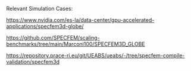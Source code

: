 
Relevant Simulation Cases:

https://www.nvidia.com/es-la/data-center/gpu-accelerated-applications/specfem3d-globe/

https://github.com/SPECFEM/scaling-benchmarks/tree/main/Marconi100/SPECFEM3D_GLOBE

https://repository.prace-ri.eu/git/UEABS/ueabs/-/tree/specfem-compile-validation/specfem3d